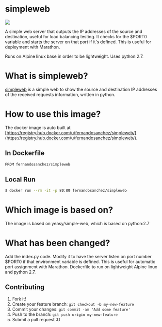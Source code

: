 simpleweb
===

[![](https://imagelayers.io/badge/fernandosanchez/simpleweb:latest.svg)](https://imagelayers.io/?images=fernandosanchez/simpleweb:latest 'Get your own badge on imagelayers.io')

A simple web server that outputs the IP addresses of the source and destination, useful for load balancing testing. It checks for the $PORT0 variable and starts the server on that port if it's defined. This is useful for deployment with Marathon.

Runs on Alpine linux base in order to be lightweight. Uses python 2.7.

# What is simpleweb?
[simpleweb](https://github.com/fernandosanchezmunoz/simpleweb) is a simple web to show the source and destination IP addresses of the received requests information, written in python.

# How to use this image?
The docker image is auto built at [https://registry.hub.docker.com/u/fernandosanchez/simpleweb/](https://registry.hub.docker.com/u/fernandosanchez/simpleweb/).

## In Dockerfile
```sh
FROM fernandosanchez/simpleweb
```

## Local Run
```sh
$ docker run --rm -it -p 80:80 fernandosanchez/simpleweb
```

# Which image is based on?
The image is based on yeasy/simple-web, which is based on python:2.7

# What has been changed?
Add the index.py code. Modify it to have the server listen on port number $PORT0 if that environment variable is defined. This is useful for automatic port assignment with Marathon.
Dockerfile to run on lightweight Alpine linux and python 2.7.


## Contributing

1. Fork it!
2. Create your feature branch: `git checkout -b my-new-feature`
3. Commit your changes: `git commit -am 'Add some feature'`
4. Push to the branch: `git push origin my-new-feature`
5. Submit a pull request :D
